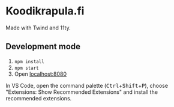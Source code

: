 # Koodikrapula.fi

Made with Twind and 11ty.

## Development mode

1. `npm install`
2. `npm start`
3. Open [localhost:8080](http://localhost:8080/)

In VS Code,
open the command palette (<kbd>Ctrl</kbd>+<kbd>Shift</kbd>+<kbd>P</kbd>),
choose "Extensions: Show Recommended Extensions"
and install the recommended extensions.
